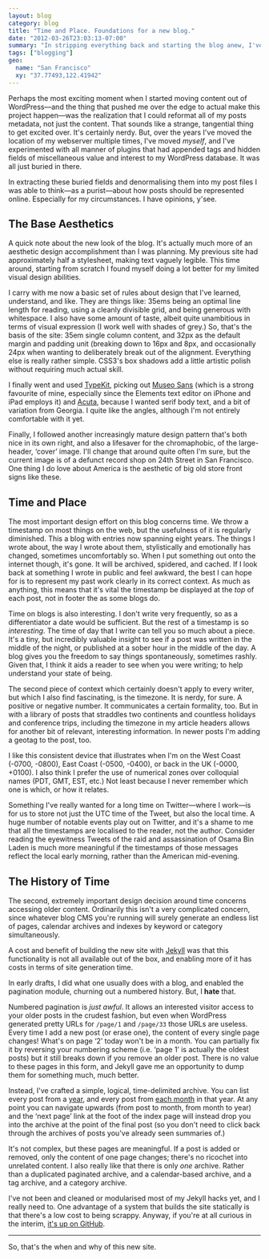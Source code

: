 ```yaml
---
layout: blog
category: blog
title: "Time and Place. Foundations for a new blog."
date: "2012-03-26T23:03:13-07:00"
summary: "In stripping everything back and starting the blog anew, I've been able to cherry pick what's really important to me in terms of metadata and display, and try to present new posts in a way that I think is best for content on the web. Categories, timestamps, locations, timezones and more have all been considered."
tags: ["blogging"]
geo:
  name: "San Francisco"
  xy: "37.77493,122.41942"
---
```


Perhaps the most exciting moment when I started moving content out of WordPress—and the thing that pushed me over the edge to actual make this project happen—was the realization that I could reformat all of my posts metadata, not just the content. That sounds like a strange, tangential thing to get excited over. It's  certainly nerdy. But, over the years I've moved the location of my webserver multiple times, I've moved *myself*, and I've experimented with all manner of plugins that had appended tags and hidden fields of miscellaneous value and interest to my WordPress database. It was all just buried in there.

In extracting these buried fields and denormalising them into my post files I was able to think—as a purist—about how posts should be represented online. Especially for my circumstances. I have opinions, y'see.

## The Base Aesthetics

A quick note about the new look of the blog. It's actually much more of an aesthetic design accomplishment than I was planning. My previous site had approximately half a stylesheet, making text vaguely legible. This time around, starting from scratch I found myself doing a lot better for my limited visual design abilities.

I carry with me now a basic set of rules about design that I've learned, understand, and like. They are things like: 35ems being an optimal line length for reading, using a cleanly divisible grid, and being generous with whitespace. I also have some amount of taste, albeit quite unambitious in terms of visual expression (I work well with shades of grey.) So, that's the basis of the site: 35em single column content, and 32px as the default margin and padding unit (breaking down to 16px and 8px, and occasionally 24px when wanting to deliberately break out of the alignment. Everything else is really rather simple. CSS3's box shadows add a little artistic polish without requiring much actual skill.

I finally went and used [TypeKit](http://typekit.com), picking out [Museo Sans](https://typekit.com/fonts/museo-sans) (which is a strong favourite of mine, especially since the Elements text editor on iPhone and iPad employs it) and [Acuta](https://typekit.com/fonts/acuta), because I wanted serif body text, and a bit of variation from Georgia. I quite like the angles, although I'm not entirely comfortable with it yet.

Finally, I followed another increasingly mature design pattern that's both nice in its own right, and also a lifesaver for the chromaphobic, of the large-header, ‘cover’ image. I'll change that around quite often I'm sure, but the current image is of a defunct record shop on 24th Street in San Francisco. One thing I do love about America is the aesthetic of big old store front signs like these.

## Time and Place

The most important design effort on this blog concerns time. We throw a timestamp on most things on the web, but the usefulness of it is regularly diminished. This a blog with entries now spanning eight years. The things I wrote about, the way I wrote about them, stylistically and emotionally has changed, sometimes uncomfortably so. When I put something out onto the internet though, it's gone. It will be archived, spidered, and cached. If I look back at something I wrote in public and feel awkward, the best I can hope for is to represent my past work clearly in its correct context. As much as anything, this means that it's vital the timestamp be displayed at the *top* of each post, not in footer the as some blogs do.

Time on blogs is also interesting. I don't write very frequently, so as a differentiator a date would be sufficient. But the rest of a timestamp is so *interesting*. The time of day that I write can tell you so much about a piece. It's a tiny, but incredibly valuable insight to see if a post was written in the middle of the night, or published at a sober hour in the middle of the day. A blog gives you the freedom to say things spontaneously, sometimes rashly. Given that, I think it aids a reader to see when you were writing; to help understand your state of being.

The second piece of context which certainly doesn't apply to every writer, but which I also find fascinating, is the timezone. It is nerdy, for sure. A positive or negative number. It communicates a certain formality, too. But in with a library of posts that straddles two continents and countless holidays and conference trips, including the timezone in my article headers allows for another bit of relevant, interesting information. In newer posts I'm adding a geotag to the post, too.

I like this consistent device that illustrates when I'm on the West Coast (-0700, -0800), East Coast (-0500, -0400), or back in the UK (-0000, +0100). I also think I prefer the use of numerical zones over colloquial names (PDT, GMT, EST, etc.) Not least because I never remember which one is which, or how it relates.

<aside>Something I've really wanted for a long time on Twitter—where I work—is for us to store not just the UTC time of the Tweet, but also the local time. A huge number of notable events play out on Twitter, and it's a shame to me that all the timestamps are localised to the reader, not the author. Consider reading the eyewitness Tweets of the raid and assassination of Osama Bin Laden is much more meaningful if the timestamps of those messages reflect the local early morning, rather than the American mid-evening.</aside>

## The History of Time

The second, extremely important design decision around time concerns accessing older content. Ordinarily this isn't a very complicated concern, since whatever blog CMS you're running will surely generate an endless list of pages, calendar archives and indexes by keyword or category simultaneously.

A cost and benefit of building the new site with [Jekyll](http://jekyllrb.com/) was that this functionality is not all available out of the box, and enabling more of it has costs in terms of site generation time.

In early drafts, I did what one usually does with a blog, and enabled the pagination module, churning out a numbered history. But, I **hate** that.

Numbered pagination is *just awful*. It allows an interested visitor access to your older posts in the crudest fashion, but even when WordPress generated pretty URLs for `/page/1` and `/page/33` those URLs are useless. Every time I add a new post (or erase one), the content of every single page changes! What's on page ‘2’ today won't be in a month. You can partially fix it by reversing your numbering scheme (i.e. ‘page 1’ is actually the oldest posts) but it still breaks down if you remove an older post. There is no value to these pages in this form, and Jekyll gave me an opportunity to dump them for something much, much better.

Instead, I've crafted a simple, logical, time-delimited archive. You can list every post from a [year](/2010), and every post from [each month](/2012/03) in that year. At any point you can navigate upwards (from post to month, from month to year) and the ‘next page’ link at the foot of the index page will instead drop you into the archive at the point of the final post (so you don't need to click back through the archives of posts you've already seen summaries of.)

It's not complex, but these pages are meaningful. If a post is added or removed, only the content of one page changes; there's no ricochet into unrelated content. I also really like that there is only *one* archive. Rather than a duplicated paginated archive, and a calendar-based archive, and a tag archive, and a category archive.

I've not been and cleaned or modularised most of my Jekyll hacks yet, and I really need to. One advantage of a system that builds the site statically is that there's a low cost to being scrappy. Anyway, if you're at all curious in the interim, [it's up on GitHub](https://github.com/BenWard/benward/tree/master/jekyll).

---

So, that's the when and why of this new site.